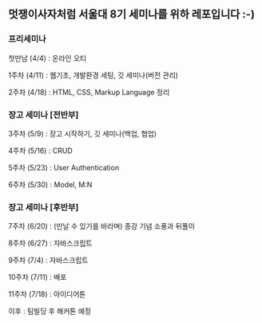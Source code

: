 ## 멋쟁이사자처럼 서울대 8기 세미나를 위하 레포입니다 :-)

### 프리세미나

첫만남 (4/4) : 온라인 오티

1주차 (4/11) : 웹기초, 개발환경 세팅, 깃 세미나(버전 관리)

2주차 (4/18) : HTML, CSS, Markup Language 정리

### 장고 세미나 [전반부]

3주차 (5/9) : 장고 시작하기, 깃 세미나(백업, 협업)

4주차 (5/16) : CRUD

5주차 (5/23) : User Authentication

6주차 (5/30) : Model, M:N

### 장고 세미나 [후반부]

7주차 (6/20) : (만날 수 있기를 바라며) 종강 기념 소풍과 뒤풀이

8주차 (6/27) : 자바스크립트

9주차 (7/4) : 자바스크립트

10주차 (7/11) : 배포

11주차 (7/18) : 아이디어톤

이후 : 팀빌딩 후 해커톤 예정
